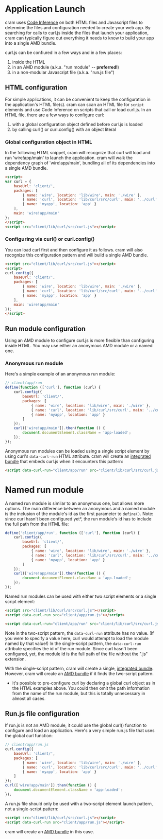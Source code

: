 # Application Launch

cram uses [Code Inference](concepts.md#code-inference) on both HTML files and 
Javascript files to determine the files and configuration needed to create
your web app.  By searching for calls to curl.js inside the files that launch
your application, cram can typically figure out everything it needs to know
to build your app into a single AMD bundle.

curl.js can be confiured in a few ways and in a few places:
1. inside the HTML
1. in an AMD module (a.k.a. "run module" -- **preferred!**)
1. in a non-modular Javascript file (a.k.a. "run.js file")

## HTML configuration

For simple applications, it can be convenient to keep the configuration in the 
application's HTML file(s).  cram can scan an HTML file for `script` elements
and use Code Inference on scripts that call or load curl.js.  In an HTML file,
there are a few ways to configure curl:

1. with a global configuration object defined before curl.js is loaded
1. by calling curl() or curl.config() with an object literal

### Global configuration object in HTML

In the following HTML snippet, cram will recognize that curl will load and
run 'wire!app/main' to launch the application.  cram will walk the dependency
graph of 'wire!app/main', bundling all of its dependencies into a single 
AMD bundle.

```html
<script>
var curl = {
	baseUrl: 'client/',
	packages: [
		{ name: 'wire', location: 'lib/wire', main: './wire' },
		{ name: 'curl', location: 'lib/curl/src/curl', main: '../curl' },
		{ name: 'myapp', location: 'app' }
	],
	main: 'wire!app/main'
};
</script>
<script src="client/lib/curl/src/curl.js"></script>
```

### Configuring via curl() or curl.config()

You can load curl first and then configure it as follows. cram will also
recognize this configuration pattern and will build a single AMD bundle.

```html
<script src="client/lib/curl/src/curl.js"></script>
<script>
curl.config({
	baseUrl: 'client/',
	packages: [
		{ name: 'wire', location: 'lib/wire', main: './wire' },
		{ name: 'curl', location: 'lib/curl/src/curl', main: '../curl' },
		{ name: 'myapp', location: 'app' }
	],
	main: 'wire!app/main'
});
</script>
```

## Run module configuration

Using an AMD module to configure curl.js is more flexible than configuring
inside HTML.  You may use either an anonymous AMD module or a named one.

### Anonymous run module

Here's a simple example of an anonymous run module:

```js
// client/app/run
define(function (['curl'], function (curl) {
	curl.config({
		baseUrl: 'client/',
		packages: [
			{ name: 'wire', location: 'lib/wire', main: './wire' },
			{ name: 'curl', location: 'lib/curl/src/curl', main: '../curl' },
			{ name: 'myapp', location: 'app' }
		]
	});
	curl(['wire!app/main']).then(function () {
		document.documentElement.className = 'app-loaded';
	});
});
```

Anonymous run modules can be loaded using a single script element by using 
curl's `data-curl-run` HTML attribute.  cram will create an 
[integrated bundle](#integrated-bundles) that embeds curl.js when it 
encounters this pattern:

```html
<script data-curl-run="client/app/run" src="client/lib/curl/src/curl.js"></script>
```

# Named run module

A named run module is similar to an anonymous one, but allows more options.
The main difference between an anonymous and a named module is the inclusion
of the module's id as the first parameter to `define()`.  Note: since 
curl hasn't been configured yet*, the run module's id has to include the full 
path from the HTML file:

```js
define('client/app/run', function (['curl'], function (curl) {
	curl.config({
		baseUrl: 'client/',
		packages: [
			{ name: 'wire', location: 'lib/wire', main: './wire' },
			{ name: 'curl', location: 'lib/curl/src/curl', main: '../curl' },
			{ name: 'myapp', location: 'app' }
		]
	});
	curl(['wire!app/main']).then(function () {
		document.documentElement.className = 'app-loaded';
	});
});
```

Named run modules can be used with either two script elements or a single script
element:

```html
<script src="client/lib/curl/src/curl.js"></script>
<script data-curl-run src="client/app/run.js"></script>
```

```html
<script data-curl-run="client/app/run" src="client/lib/curl/src/curl.js"></script>
```

Note in the two-script pattern, the `data-curl-run` attribute has no value. 
(If you were to specify a value here, curl would attempt to load the module 
named by that value!)  In the single-script pattern, the `data-curl-run`
attribute specifies the id of the run module.  Since curl hasn't been 
configured, yet, the module id is the full path of the file without the ".js"
extension.  

With the single-script pattern, cram will create a single, 
[integrated bundle](#integrated-bundles).  However, cram will create an
[AMD bundle](#amd-bundles) if it finds the two-script pattern.

* It's possible to pre-configure curl by declaring a global curl object
as in the HTML examples above.  You could then omit the path information
from the name of the run module, but this is totally unnecessary in almost
all cases.

## Run.js file configuration

If run.js is not an AMD module, it could use the global curl() function to
configure and load an application.  Here's a very simple run.js file that
uses the global curl function:

```js
// client/app/run.js
curl.config({
	baseUrl: 'client/',
	packages: [
		{ name: 'wire', location: 'lib/wire', main: './wire' },
		{ name: 'curl', location: 'lib/curl/src/curl', main: '../curl' },
		{ name: 'myapp', location: 'app' }
	]
});
curl(['wire!app/main']).then(function () {
	document.documentElement.className = 'app-loaded';
});
```

A run.js file should only be used with a two-script element launch pattern,
not a single-script pattern:

```html
<script src="client/lib/curl/src/curl.js"></script>
<script data-curl-run src="client/app/run.js"></script>
```

cram will create an [AMD bundle](#amd-bundles) in this case.
